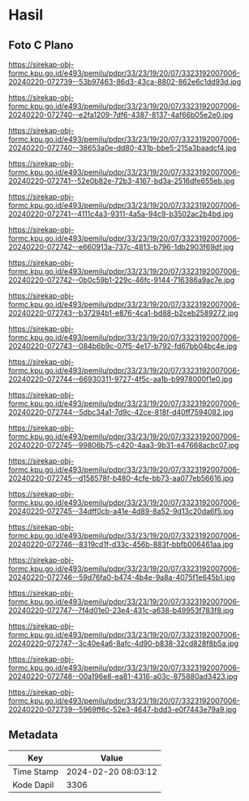 # Hasil

## Foto C Plano

https://sirekap-obj-formc.kpu.go.id/e493/pemilu/pdpr/33/23/19/20/07/3323192007006-20240220-072739--53b97463-86d3-43ca-8802-862e6c1dd93d.jpg

https://sirekap-obj-formc.kpu.go.id/e493/pemilu/pdpr/33/23/19/20/07/3323192007006-20240220-072740--e2fa1209-7df6-4387-8137-4af66b05e2e0.jpg

https://sirekap-obj-formc.kpu.go.id/e493/pemilu/pdpr/33/23/19/20/07/3323192007006-20240220-072740--38653a0e-dd80-431b-bbe5-215a3baadcf4.jpg

https://sirekap-obj-formc.kpu.go.id/e493/pemilu/pdpr/33/23/19/20/07/3323192007006-20240220-072741--52e0b82e-72b3-4167-bd3a-2516dfe655eb.jpg

https://sirekap-obj-formc.kpu.go.id/e493/pemilu/pdpr/33/23/19/20/07/3323192007006-20240220-072741--4111c4a3-9311-4a5a-94c9-b3502ac2b4bd.jpg

https://sirekap-obj-formc.kpu.go.id/e493/pemilu/pdpr/33/23/19/20/07/3323192007006-20240220-072742--e660913a-737c-4813-b796-1db2903f69df.jpg

https://sirekap-obj-formc.kpu.go.id/e493/pemilu/pdpr/33/23/19/20/07/3323192007006-20240220-072742--0b0c59b1-229c-46fc-9144-716386a9ac7e.jpg

https://sirekap-obj-formc.kpu.go.id/e493/pemilu/pdpr/33/23/19/20/07/3323192007006-20240220-072743--b37294b1-e876-4ca1-bd88-b2ceb2589272.jpg

https://sirekap-obj-formc.kpu.go.id/e493/pemilu/pdpr/33/23/19/20/07/3323192007006-20240220-072743--084b6b9c-07f5-4e17-b792-fd67bb04bc4e.jpg

https://sirekap-obj-formc.kpu.go.id/e493/pemilu/pdpr/33/23/19/20/07/3323192007006-20240220-072744--66930311-9727-4f5c-aa1b-b9978000f1e0.jpg

https://sirekap-obj-formc.kpu.go.id/e493/pemilu/pdpr/33/23/19/20/07/3323192007006-20240220-072744--5dbc34a1-7d9c-42ce-818f-d40ff7594082.jpg

https://sirekap-obj-formc.kpu.go.id/e493/pemilu/pdpr/33/23/19/20/07/3323192007006-20240220-072745--99806b75-c420-4aa3-9b31-e47668acbc07.jpg

https://sirekap-obj-formc.kpu.go.id/e493/pemilu/pdpr/33/23/19/20/07/3323192007006-20240220-072745--d158578f-b480-4cfe-bb73-aa077eb56616.jpg

https://sirekap-obj-formc.kpu.go.id/e493/pemilu/pdpr/33/23/19/20/07/3323192007006-20240220-072745--34dff0cb-a41e-4d89-8a52-9d13c20da6f5.jpg

https://sirekap-obj-formc.kpu.go.id/e493/pemilu/pdpr/33/23/19/20/07/3323192007006-20240220-072746--8319cd1f-d33c-456b-883f-bbfb006461aa.jpg

https://sirekap-obj-formc.kpu.go.id/e493/pemilu/pdpr/33/23/19/20/07/3323192007006-20240220-072746--59d76fa0-b474-4b4e-9a8a-4075f1e645b1.jpg

https://sirekap-obj-formc.kpu.go.id/e493/pemilu/pdpr/33/23/19/20/07/3323192007006-20240220-072747--7f4d01e0-23e4-431c-a638-b49953f783f8.jpg

https://sirekap-obj-formc.kpu.go.id/e493/pemilu/pdpr/33/23/19/20/07/3323192007006-20240220-072747--3c40e4a6-8afc-4d90-b838-32cd828f8b5a.jpg

https://sirekap-obj-formc.kpu.go.id/e493/pemilu/pdpr/33/23/19/20/07/3323192007006-20240220-072748--00a196e8-ea81-4316-a03c-875880ad3423.jpg

https://sirekap-obj-formc.kpu.go.id/e493/pemilu/pdpr/33/23/19/20/07/3323192007006-20240220-072739--5969ff6c-52e3-4647-bdd3-e0f7443e79a9.jpg


## Metadata

| Key        | Value               |
| ---------- | ------------------- |
| Time Stamp | 2024-02-20 08:03:12 |
| Kode Dapil | 3306                |



